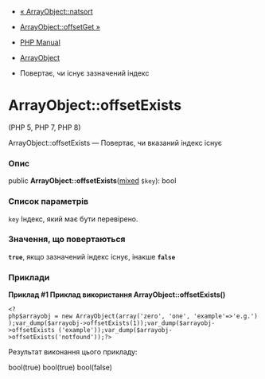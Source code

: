 - [« ArrayObject::natsort](arrayobject.natsort.md)
- [ArrayObject::offsetGet »](arrayobject.offsetget.md)

- [PHP Manual](index.md)
- [ArrayObject](class.arrayobject.md)
- Повертає, чи існує зазначений індекс

# ArrayObject::offsetExists

(PHP 5, PHP 7, PHP 8)

ArrayObject::offsetExists — Повертає, чи вказаний індекс існує

### Опис

public
**ArrayObject::offsetExists**([mixed](language.types.declarations.md#language.types.declarations.mixed)
`$key`): bool

### Список параметрів

`key`
Індекс, який має бути перевірено.

### Значення, що повертаються

**`true`**, якщо зазначений індекс існує, інакше
**`false`**

### Приклади

**Приклад #1 Приклад використання **ArrayObject::offsetExists()****

` <?php$arrayobj = new ArrayObject(array('zero', 'one', 'example'=>'e.g.'));var_dump($arrayobj->offsetExists(1));var_dump($arrayobj->offsetExists ('example'));var_dump($arrayobj->offsetExists('notfound'));?> `

Результат виконання цього прикладу:

bool(true)
bool(true)
bool(false)
